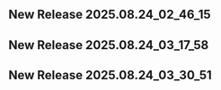 ## New Release 2025.08.24_02_46_15
## New Release 2025.08.24_03_17_58
## New Release 2025.08.24_03_30_51
